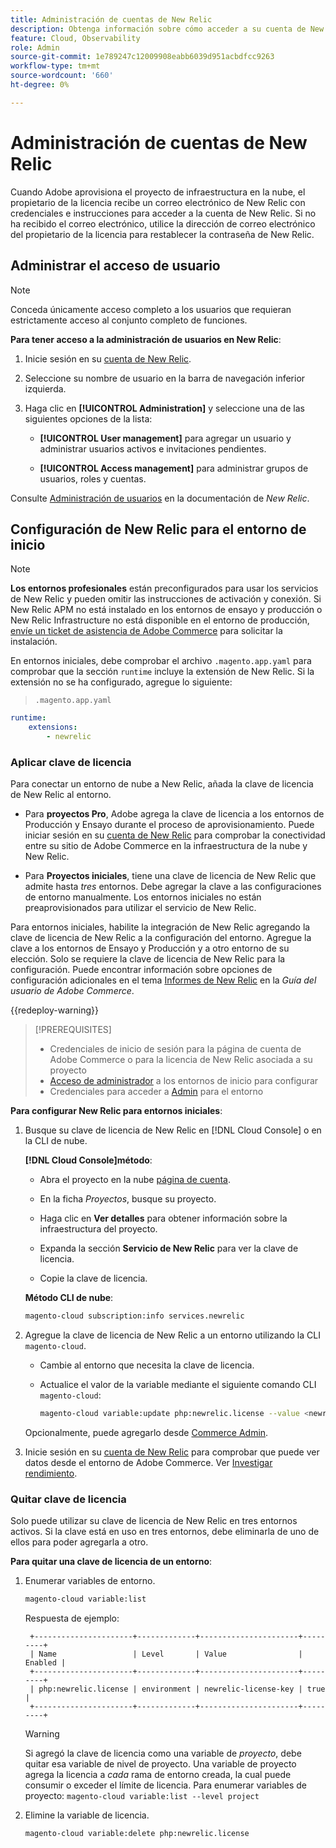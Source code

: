 ```yaml
---
title: Administración de cuentas de New Relic
description: Obtenga información sobre cómo acceder a su cuenta de New Relic y administrar el acceso, las integraciones y el uso de las herramientas de su proyecto de Adobe Commerce en la nube.
feature: Cloud, Observability
role: Admin
source-git-commit: 1e789247c12009908eabb6039d951acbdfcc9263
workflow-type: tm+mt
source-wordcount: '660'
ht-degree: 0%

---
```


# Administración de cuentas de New Relic

Cuando Adobe aprovisiona el proyecto de infraestructura en la nube, el propietario de la licencia recibe un correo electrónico de New Relic con credenciales e instrucciones para acceder a la cuenta de New Relic. Si no ha recibido el correo electrónico, utilice la dirección de correo electrónico del propietario de la licencia para restablecer la contraseña de New Relic.

## Administrar el acceso de usuario

>[!NOTE]
>
>Conceda únicamente acceso completo a los usuarios que requieran estrictamente acceso al conjunto completo de funciones.

**Para tener acceso a la administración de usuarios en New Relic**:

1. Inicie sesión en su [cuenta de New Relic](https://login.newrelic.com/login).

1. Seleccione su nombre de usuario en la barra de navegación inferior izquierda.

1. Haga clic en **[!UICONTROL Administration]** y seleccione una de las siguientes opciones de la lista:

   - **[!UICONTROL User management]** para agregar un usuario y administrar usuarios activos e invitaciones pendientes.

   - **[!UICONTROL Access management]** para administrar grupos de usuarios, roles y cuentas.

Consulte [Administración de usuarios](https://docs.newrelic.com/docs/accounts/accounts-billing/new-relic-one-user-management/user-management-ui-and-tasks/) en la documentación de _New Relic_.

## Configuración de New Relic para el entorno de inicio

>[!NOTE]
>
>**Los entornos profesionales** están preconfigurados para usar los servicios de New Relic y pueden omitir las instrucciones de activación y conexión. Si New Relic APM no está instalado en los entornos de ensayo y producción o New Relic Infrastructure no está disponible en el entorno de producción, [envíe un ticket de asistencia de Adobe Commerce](https://experienceleague.adobe.com/docs/commerce-knowledge-base/kb/help-center-guide/magento-help-center-user-guide.html?lang=es#submit-ticket) para solicitar la instalación.

En entornos iniciales, debe comprobar el archivo `.magento.app.yaml` para comprobar que la sección `runtime` incluye la extensión de New Relic. Si la extensión no se ha configurado, agregue lo siguiente:

> `.magento.app.yaml`

```yaml
runtime:
    extensions:
        - newrelic
```

### Aplicar clave de licencia

Para conectar un entorno de nube a New Relic, añada la clave de licencia de New Relic al entorno.

- Para **proyectos Pro**, Adobe agrega la clave de licencia a los entornos de Producción y Ensayo durante el proceso de aprovisionamiento. Puede iniciar sesión en su [cuenta de New Relic](https://login.newrelic.com/login) para comprobar la conectividad entre su sitio de Adobe Commerce en la infraestructura de la nube y New Relic.

- Para **Proyectos iniciales**, tiene una clave de licencia de New Relic que admite hasta _tres_ entornos. Debe agregar la clave a las configuraciones de entorno manualmente. Los entornos iniciales no están preaprovisionados para utilizar el servicio de New Relic.

Para entornos iniciales, habilite la integración de New Relic agregando la clave de licencia de New Relic a la configuración del entorno. Agregue la clave a los entornos de Ensayo y Producción y a otro entorno de su elección. Solo se requiere la clave de licencia de New Relic para la configuración. Puede encontrar información sobre opciones de configuración adicionales en el tema [Informes de New Relic](https://experienceleague.adobe.com/docs/commerce-admin/config/general/new-relic-reporting.html?lang=es) en la _Guía del usuario de Adobe Commerce_.

{{redeploy-warning}}

>[!PREREQUISITES]
>
>- Credenciales de inicio de sesión para la página de cuenta de Adobe Commerce o para la licencia de New Relic asociada a su proyecto
>- [Acceso de administrador](../project/user-access.md) a los entornos de inicio para configurar
>- Credenciales para acceder a [Admin](https://experienceleague.adobe.com/docs/commerce-admin/systems/user-accounts/permissions.html?lang=es) para el entorno

**Para configurar New Relic para entornos iniciales**:

1. Busque su clave de licencia de New Relic en [!DNL Cloud Console] o en la CLI de nube.

   **[!DNL Cloud Console]método**:

   - Abra el proyecto en la nube [página de cuenta](https://accounts.magento.cloud/user).

   - En la ficha _Proyectos_, busque su proyecto.

   - Haga clic en **Ver detalles** para obtener información sobre la infraestructura del proyecto.

   - Expanda la sección **Servicio de New Relic** para ver la clave de licencia.

   - Copie la clave de licencia.

   **Método CLI de nube**:

   ```bash
   magento-cloud subscription:info services.newrelic
   ```

1. Agregue la clave de licencia de New Relic a un entorno utilizando la CLI `magento-cloud`.

   - Cambie al entorno que necesita la clave de licencia.
   - Actualice el valor de la variable mediante el siguiente comando CLI `magento-cloud`:

     ```bash
     magento-cloud variable:update php:newrelic.license --value <newrelic-license-key>
     ```

   Opcionalmente, puede agregarlo desde [Commerce Admin](https://experienceleague.adobe.com/docs/commerce-admin/start/reporting/new-relic-reporting.html?lang=es#step-3%3A-configure-your-store).

1. Inicie sesión en su [cuenta de New Relic](https://login.newrelic.com/login) para comprobar que puede ver datos desde el entorno de Adobe Commerce. Ver [Investigar rendimiento](investigate-performance.md).

### Quitar clave de licencia

Solo puede utilizar su clave de licencia de New Relic en tres entornos activos. Si la clave está en uso en tres entornos, debe eliminarla de uno de ellos para poder agregarla a otro.

**Para quitar una clave de licencia de un entorno**:

1. Enumerar variables de entorno.

   ```bash
   magento-cloud variable:list
   ```

   Respuesta de ejemplo:

   ```
    +----------------------+-------------+----------------------+---------+
    | Name                 | Level       | Value                | Enabled |
    +----------------------+-------------+----------------------+---------+
    | php:newrelic.license | environment | newrelic-license-key | true    |
    +----------------------+-------------+----------------------+---------+
   ```

   >[!WARNING]
   >
   >Si agregó la clave de licencia como una variable de _proyecto_, debe quitar esa variable de nivel de proyecto. Una variable de proyecto agrega la licencia a _cada_ rama de entorno creada, la cual puede consumir o exceder el límite de licencia. Para enumerar variables de proyecto: `magento-cloud variable:list --level project`

1. Elimine la variable de licencia.

   ```bash
   magento-cloud variable:delete php:newrelic.license
   ```
